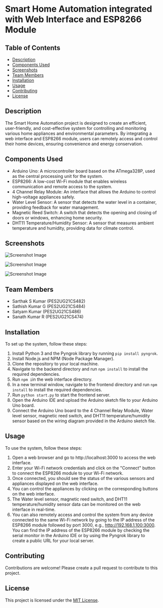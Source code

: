 

# Smart Home Automation integrated with Web Interface and ESP8266 Module


## Table of Contents
- [Description](#description)
- [Components Used](#components-used)
- [Screenshots](#screenshots)
- [Team Members](#team-members)
- [Installation](#installation)
- [Usage](#usage)
- [Contributing](#contributing)
- [License](#license)

## Description

The Smart Home Automation project is designed to create an efficient, user-friendly, and cost-effective system for controlling and monitoring various home appliances and environmental parameters. By integrating a web interface and ESP8266 module, users can remotely access and control their home devices, ensuring convenience and energy conservation. 



## Components Used

- Arduino Uno: A microcontroller board based on the ATmega328P, used as the central processing unit for the system.
- ESP8266: A low-cost Wi-Fi module that enables wireless communication and remote access to the system.
- 4 Channel Relay Module: An interface that allows the Arduino to control high-voltage appliances safely.
- Water Level Sensor: A sensor that detects the water level in a container, providing feedback for water management.
- Magnetic Reed Switch: A switch that detects the opening and closing of doors or windows, enhancing home security.
- DHT11 Temperature/Humidity Sensor: A sensor that measures ambient temperature and humidity, providing data for climate control.

## Screenshots 

 ![Screenshot Image](screenshot/first.png "Smart Home Automation-1")

 ![Screenshot Image](screenshot/second.png "Smart Home Automation-2")

 ![Screenshot Image](screenshot/third.png "Smart Home Automation-3")

## Team Members 

- Sarthak S Kumar (PES2UG21CS482)
- Sathish Kumar G (PES2UG21CS484)
- Satyam Kumar    (PES2UG21CS486)
- Sanath Kumar R  (PES2UG21CS474)


## Installation

To set up the system, follow these steps:

1. Install Python 3 and the Pyngrok library by running `pip install pyngrok`.
2. Install Node.js and NPM (Node Package Manager).
3. Clone the repository to your local machine.
4. Navigate to the backend directory and run `npm install` to install the required dependencies.
5. Run `npm i`in the web interface directory.
6. In a new terminal window, navigate to the frontend directory and run `npm install` to install the required dependencies.
7. Run `python start.py` to start the frontend server.
8. Open the Arduino IDE and upload the Arduino sketch file to your Arduino Uno board.
9. Connect the Arduino Uno board to the 4 Channel Relay Module, Water level sensor, magnetic reed switch, and DHT11 temperature/humidity sensor based on the wiring diagram provided in the Arduino sketch file.

## Usage

To use the system, follow these steps:

1. Open a web browser and go to http://localhost:3000 to access the web interface.
2. Enter your Wi-Fi network credentials and click on the "Connect" button to connect the ESP8266 module to your Wi-Fi network.
3. Once connected, you should see the status of the various sensors and appliances displayed on the web interface.
4. You can control the appliances by clicking on the corresponding buttons on the web interface.
5. The Water level sensor, magnetic reed switch, and DHT11 temperature/humidity sensor data can be monitored on the web interface in real-time.
6. You can also remotely access and control the system from any device connected to the same Wi-Fi network by going to the IP address of the ESP8266 module followed by port 3000, e.g., http://192.168.1.100:3000. You can find the IP address of the ESP8266 module by checking the serial monitor in the Arduino IDE or by using the Pyngrok library to create a public URL for your local server.

## Contributing

Contributions are welcome! Please create a pull request to contribute to this project.

## License

This project is licensed under the [MIT License](https://opensource.org/licenses/MIT).

